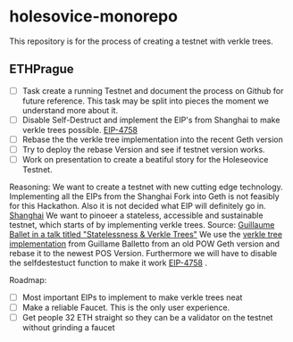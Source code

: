 # holesovice-monorepo
This repository is for the process of creating a testnet with verkle trees. 

## ETHPrague
- [ ] Task create a running Testnet and document the process on Github for future reference. This task may be split into pieces the moment we understand more about it.
- [ ] Disable Self-Destruct and implement the EIP's from Shanghai to make verkle trees possible. [EIP-4758](https://eips.ethereum.org/EIPS/eip-4758)
- [ ] Rebase the the verkle tree implementation into the recent Geth version
- [ ] Try to deploy the rebase Version and see if testnet version works.
- [ ] Work on presentation to create a beatiful story for the Holeseovice Testnet.

Reasoning: We want to create a testnet with new cutting edge technology. Implementing all the EIPs from the Shanghai Fork into Geth is not feasibly for this Hackathon. Also it is not decided what EIP will definitely go in. [Shanghai](https://github.com/ethereum/execution-specs/blob/master/network-upgrades/mainnet-upgrades/shanghai.md)
We want to pinoeer a stateless, accessible and sustainable testnet, which starts of by implementing verkle trees. Source: [ Guillaume Ballet in a talk titled "Statelessness & Verkle Trees"](https://www.youtube.com/watch?v=f7bEtX3Z57o) We use the [verkle tree implementation](https://github.com/gballet/go-verkle) from Guillame Balletto from an old POW Geth version and rebase it to the newest POS Version. Furthermore we will have to disable the selfdestestuct function to make it work [EIP-4758](https://eips.ethereum.org/EIPS/eip-4758) .


Roadmap:

- [ ] Most important EIPs to implement to make verkle trees neat
- [ ] Make a reliable Faucet. This is the only user experience.
- [ ] Get people 32 ETH straight so they can be a validator on the testnet without grinding a faucet
